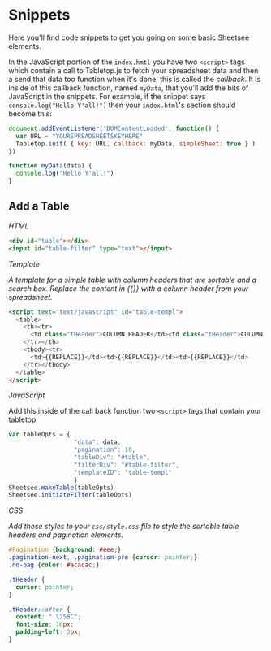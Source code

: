# Snippets

Here you'll find code snippets to get you going on some basic Sheetsee elements.

In the JavaScript portion of the `index.hmtl` you have two `<script>` tags which contain a call to Tabletop.js to fetch your spreadsheet data and then a send that data too function when it's done, this is called the _callback_. It is inside of this callback function, named `myData`, that you'll add the bits of JavaScript in the snippets. For example, if the snippet says `console.log("Hello Y'all!")` then your `index.html`'s section should become this:

```JavaScript
document.addEventListener('DOMContentLoaded', function() {
  var URL = "YOURSPREADSHEETSKEYHERE"
  Tabletop.init( { key: URL, callback: myData, simpleSheet: true } )
})

function myData(data) {
  console.log("Hello Y'all!")
} 
```

## Add a Table

_HTML_

```HTML
<div id="table"></div>
<input id="table-filter" type="text"></input>
```

_Template_

_A template for a simple table with column headers that are sortable and a search box. Replace the content in {{}} with a column header from your spreadsheet._

```HTML
<script text="text/javascript" id="table-templ">
  <table>
    <th><tr>
      <td class="tHeader">COLUMN HEADER</td><td class="tHeader">COLUMN HEADER</td><td class="tHeader">COLUMN HEADER</td>
    </tr></th>
    <tbody><tr>
      <td>{{REPLACE}}</td><td>{{REPLACE}}</td><td>{{REPLACE}}</td>
    </tr></tbody>
  </table>
</script>
```

_JavaScript_

Add this inside of the call back function two `<script>` tags that contain your tabletop

```JavaScript
var tableOpts = {
                  "data": data,
                  "pagination": 10,
                  "tableDiv": "#table",
                  "filterDiv": "#table-filter",
                  "templateID": "table-templ"
                  }
Sheetsee.makeTable(tableOpts)
Sheetsee.initiateFilter(tableOpts)
```

_CSS_

_Add these styles to your `css/style.css` file to style the sortable table headers and pagination elements._

```CSS
#Pagination {background: #eee;}
.pagination-next, .pagination-pre {cursor: pointer;}
.no-pag {color: #acacac;}

.tHeader {
  cursor: pointer;
}

.tHeader::after {
  content: " \25BC";
  font-size: 10px;
  padding-left: 3px;
}
```

